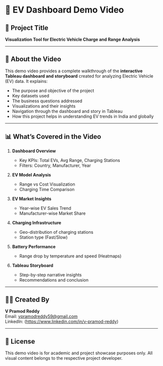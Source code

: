 # 🎥 EV Dashboard Demo Video

## 📌 Project Title
**Visualization Tool for Electric Vehicle Charge and Range Analysis**

---

## 🎯 About the Video

This demo video provides a complete walkthrough of the **interactive Tableau dashboard and storyboard** created for analyzing Electric Vehicle (EV) data. It explains:

- The purpose and objective of the project
- Key datasets used
- The business questions addressed
- Visualizations and their insights
- Navigation through the dashboard and story in Tableau
- How this project helps in understanding EV trends in India and globally

---

## 📊 What’s Covered in the Video

1. **Dashboard Overview**
   - Key KPIs: Total EVs, Avg Range, Charging Stations
   - Filters: Country, Manufacturer, Year

2. **EV Model Analysis**
   - Range vs Cost Visualization
   - Charging Time Comparison

3. **EV Market Insights**
   - Year-wise EV Sales Trend
   - Manufacturer-wise Market Share

4. **Charging Infrastructure**
   - Geo-distribution of charging stations
   - Station type (Fast/Slow)

5. **Battery Performance**
   - Range drop by temperature and speed (Heatmaps)

6. **Tableau Storyboard**
   - Step-by-step narrative insights
   - Recommendations and conclusion

---

## 👨‍💻 Created By

**V Pramod Reddy**  
Email: vpramodreddy59@gmail.com  
LinkedIn: (https://www.linkedin.com/in/v-pramod-reddy)

---

## 📝 License

This demo video is for academic and project showcase purposes only. All visual content belongs to the respective project developer.
